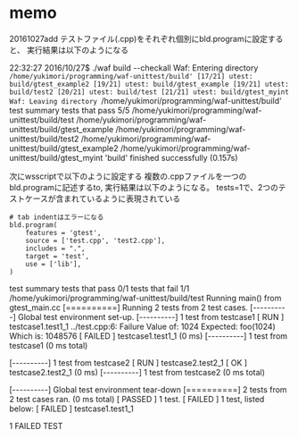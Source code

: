 # memo
20161027add
テストファイル(.cpp)をそれぞれ個別にbld.programに設定すると、
実行結果は以下のようになる

 22:32:27 2016/10/27$ ./waf build --checkall
Waf: Entering directory `/home/yukimori/programming/waf-unittest/build'
[17/21] utest: build/gtest_example2
[19/21] utest: build/gtest_example
[19/21] utest: build/test2
[20/21] utest: build/test
[21/21] utest: build/gtest_myint
Waf: Leaving directory `/home/yukimori/programming/waf-unittest/build'
test summary
  tests that pass 5/5
    /home/yukimori/programming/waf-unittest/build/test
    /home/yukimori/programming/waf-unittest/build/gtest_example
    /home/yukimori/programming/waf-unittest/build/test2
    /home/yukimori/programming/waf-unittest/build/gtest_example2
    /home/yukimori/programming/waf-unittest/build/gtest_myint
'build' finished successfully (0.157s)


次にwsscriptで以下のように設定する
複数の.cppファイルを一つのbld.programに記述するto,
実行結果は以下のようになる。
tests=1で、2つのテストケースが含まれているように表現されている

    # tab indentはエラーになる
    bld.program(
		features = 'gtest',
		source = ['test.cpp', 'test2.cpp'],
		includes = ".",
		target = 'test',
		use = ['lib'],
	)


test summary
  tests that pass 0/1
  tests that fail 1/1
    /home/yukimori/programming/waf-unittest/build/test
Running main() from gtest_main.cc
[==========] Running 2 tests from 2 test cases.
[----------] Global test environment set-up.
[----------] 1 test from testcase1
[ RUN      ] testcase1.test1_1
../test.cpp:6: Failure
Value of: 1024
Expected: foo(1024)
Which is: 1048576
[  FAILED  ] testcase1.test1_1 (0 ms)
[----------] 1 test from testcase1 (0 ms total)

[----------] 1 test from testcase2
[ RUN      ] testcase2.test2_1
[       OK ] testcase2.test2_1 (0 ms)
[----------] 1 test from testcase2 (0 ms total)

[----------] Global test environment tear-down
[==========] 2 tests from 2 test cases ran. (0 ms total)
[  PASSED  ] 1 test.
[  FAILED  ] 1 test, listed below:
[  FAILED  ] testcase1.test1_1

 1 FAILED TEST
